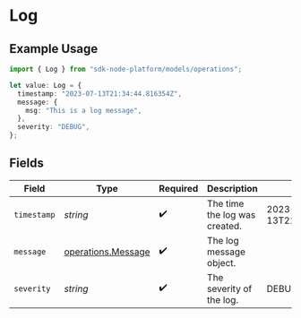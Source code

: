 # Log

## Example Usage

```typescript
import { Log } from "sdk-node-platform/models/operations";

let value: Log = {
  timestamp: "2023-07-13T21:34:44.816354Z",
  message: {
    msg: "This is a log message",
  },
  severity: "DEBUG",
};
```

## Fields

| Field                                                    | Type                                                     | Required                                                 | Description                                              | Example                                                  |
| -------------------------------------------------------- | -------------------------------------------------------- | -------------------------------------------------------- | -------------------------------------------------------- | -------------------------------------------------------- |
| `timestamp`                                              | *string*                                                 | :heavy_check_mark:                                       | The time the log was created.                            | 2023-07-13T21:34:44.816354Z                              |
| `message`                                                | [operations.Message](../../models/operations/message.md) | :heavy_check_mark:                                       | The log message object.                                  |                                                          |
| `severity`                                               | *string*                                                 | :heavy_check_mark:                                       | The severity of the log.                                 | DEBUG                                                    |